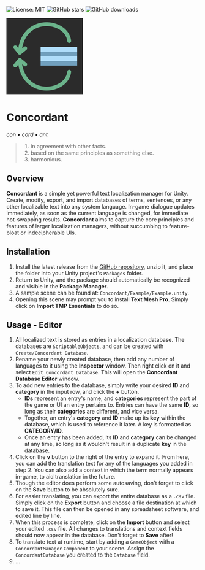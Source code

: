 ![License: MIT](https://img.shields.io/badge/License-MIT-yellow)
![GitHub stars](https://img.shields.io/github/stars/owmacohe/concordant)
![GitHub downloads](https://img.shields.io/github/downloads/owmacohe/concordant/total)

![Concordant logo](Media/Logo/Concordant_Logo_200.png)

# Concordant

*con • cord • ant*

> 1. in agreement with other facts.
> 2. based on the same principles as something else.
> 3. harmonious.

## Overview

**Concordant** is a simple yet powerful text localization manager for Unity. Create, modify, export, and import databases of terms, sentences, or any other localizable text into any system language. In-game dialogue updates immediately, as soon as the current language is changed, for immediate hot-swapping results. **Concordant** aims to capture the core principles and features of larger localization managers, without succumbing to feature-bloat or indecipherable UIs.

## Installation

1. Install the latest release from the [GitHub repository](https://github.com/Owmacohe/Concordant/releases), unzip it, and place the folder into your Unity project's `Packages` folder.
2. Return to Unity, and the package should automatically be recognized and visible in the **Package Manager**.
3. A sample scene can be found at: `Concordant/Example/Example.unity`.
4. Opening this scene may prompt you to install **Text Mesh Pro**. Simply click on **Import TMP Essentials** to do so.

## Usage - Editor

1. All localized text is stored as entries in a localization database. The databases are `ScriptableObject`s, and can be created with `Create/Concordant Database`.
2. Rename your newly created database, then add any number of languages to it using the **Inspector** window. Then right click on it and select `Edit Concordant Database`. This will open the **Concordant Database Editor** window.
3. To add new entries to the database, simply write your desired **ID** and **category** in the input row, and click the **+** button.
   - **IDs** represent an entry's name, and **categories** represent the part of the game or UI an entry pertains to. Entries can have the same **ID**, so long as their **categories** are different, and vice versa.
   - Together, an entry's **category** and **ID** make up its **key** within the database, which is used to reference it later. A key is formatted as **CATEGORY/ID**. 
   - Once an entry has been added, its **ID** and **category** can be changed at any time, so long as it wouldn't result in a duplicate **key** in the database.
5. Click on the **v** button to the right of the entry to expand it. From here, you can add the translation text for any of the languages you added in step 2. You can also add a context in which the term normally appears in-game, to aid translation in the future.
6. Though the editor does perform some autosaving, don't forget to click on the **Save** button to be absolutely sure.
7. For easier translating, you can export the entire database as a `.csv` file. Simply click on the **Export** button and choose a  file destination at which to save it. This file can then be opened in any spreadsheet software, and edited line by line.
8. When this process is complete, click on the **Import** button and select your edited `.csv` file. All changes to translations and context fields should now appear in the database. Don't forget to **Save** after!
9. To translate text at runtime, start by adding a `GameObject` with a `ConcordantManager` `Component` to your scene. Assign the `ConcordantDatabase` you created to the `Database` field.
10. ...
